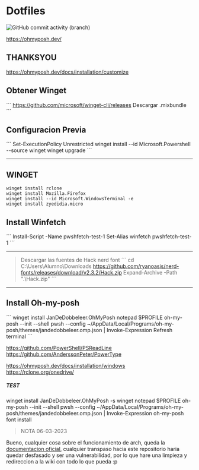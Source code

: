 # Dotfiles
![GitHub commit activity (branch)](https://img.shields.io/github/commit-activity/m/DeathGabox/DotFiles/main?color=blueviolet&label=Commit&logo=github&logoColor=black&style=for-the-badge)


https://ohmyposh.dev/

## THANKSYOU
https://ohmyposh.dev/docs/installation/customize

## Obtener Winget
´´´
https://github.com/microsoft/winget-cli/releases
  Descargar .mixbundle
´´´

## Configuracion Previa
´´´
Set-ExecutionPolicy Unrestricted
winget install --id Microsoft.Powershell --source winget
winget upgrade
´´´

---

## WINGET
```
winget install rclone 
winget install Mozilla.Firefox
winget install --id Microsoft.WindowsTerminal -e
winget install zyedidia.micro
```

## Install Winfetch
´´´
Install-Script -Name pwshfetch-test-1
Set-Alias winfetch pwshfetch-test-1
´´´

---

> Descargar las fuentes de Hack nerd font
´´´
cd C:\Users\Alumno\Downloads
https://github.com/ryanoasis/nerd-fonts/releases/download/v2.3.2/Hack.zip
Expand-Archive -Path ".\Hack.zip"
´´´

---

## Install Oh-my-posh
´´´
winget install JanDeDobbeleer.OhMyPosh
notepad $PROFILE
  oh-my-posh --init --shell pwsh --config ~/AppData/Local/Programs/oh-my-posh/themes/jandedobbeleer.omp.json | Invoke-Expression
Refresh terminal
´´´


https://github.com/PowerShell/PSReadLine
https://github.com/AnderssonPeter/PowerType

https://ohmyposh.dev/docs/installation/windows
https://rclone.org/onedrive/


##### TEST



winget install JanDeDobbeleer.OhMyPosh -s winget
notepad $PROFILE
oh-my-posh --init --shell pwsh --config ~/AppData/Local/Programs/oh-my-posh/themes/jandedobbeleer.omp.json | Invoke-Expression
oh-my-posh font install



> NOTA 06-03-2023

Bueno, cualquier cosa sobre el funcionamiento de arch, queda la [documentacion oficial](https://wiki.archlinux.org/), cualquier transpaso hacia este repositorio haria quedar desfasado y ser una vulnerabilidad, por lo que hare una limpieza y redireccion a la wiki con todo lo que pueda :p
